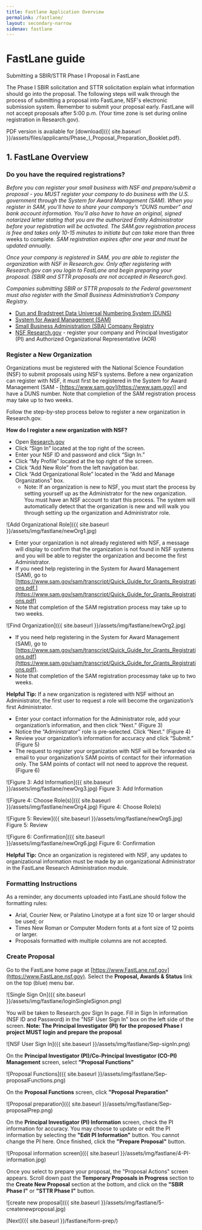 ```yaml
---
title: Fastlane Application Overview
permalink: /fastlane/
layout: secondary-narrow
sidenav: fastlane
---
```

# FastLane guide

Submitting a SBIR/STTR Phase I Proposal in FastLane

The Phase I SBIR solicitation and STTR solicitation explain what information should go into the proposal. The following steps will walk through the process of submitting a proposal into FastLane, NSF's electronic submission system. Remember to submit your proposal early. FastLane will not accept proposals after 5:00 p.m. (Your time zone is set during online registration in Research.gov).

PDF version is available for [download]({{ site.baseurl }}/assets/files/applicants/Phase_I_Proposal_Preparation_Booklet.pdf).

## 1. FastLane Overview

### Do you have the required registrations?

*Before you can register your small business with NSF and prepare/submit a proposal - you MUST register your company to do business with the U.S. government through the System for Award Management (SAM). When you register in SAM, you’ll have to share your company’s “DUNS number” and bank account information. You’ll also have to have an original, signed notarized letter stating that you are the authorized Entity Administrator before your registration will be activated. The SAM.gov registration process is free and takes only 10-15 minutes to initiate but can take* more than three weeks to complete. *SAM registration expires after one year and must be updated annually.*

*Once your company is registered in SAM, you are able to register the organization with NSF in Research.gov. Only after registering with Research.gov can you login to FastLane and begin preparing your proposal. (SBIR and STTR proposals are not accepted in Research.gov).*

*Companies submitting SBIR or STTR proposals to the Federal government must also register with the Small Business Administration’s Company Registry.*

* [Dun and Bradstreet Data Universal Numbering System (DUNS)](https://www.nsf.gov/cgi-bin/good-bye?https://iupdate.dnb.com/iUpdate/viewiUpdateHome.htm)
* [System for Award Management (SAM)](https://www.sam.gov/portal/public/SAM)
* [Small Business Administration (SBA) Company Registry](https://www.sbir.gov/registration)
* [NSF Research.gov](https://www.research.gov/research-portal/appmanager/base/desktop?_nfpb=true&_pageLabel=research_home_page) - register your company and Principal Investigator (PI) and Authorized Organizational Representative (AOR)

### Register a New Organization

Organizations must be registered with the National Science Foundation (NSF) to submit proposals using NSF’s systems. Before a new organization can register with NSF, it must first be registered in the System for Award Management (SAM - [https://www.sam.gov](https://www.sam.gov)]  and have a DUNS number. Note that completion of the SAM registration process may take up to two weeks.

Follow the step-by-step process below to register a new organization in Research.gov.

**How do I register a new organization with NSF?**
* Open [Research.gov](https://www.research.gov/research-portal/appmanager/base/desktop?_nfpb=true&_pageLabel=research_home_page)
* Click “Sign In” located at the top right of the screen.
* Enter your NSF ID and password and click “Sign In.”
* Click “My Profile” located at the top right of the screen.
* Click “Add New Role” from the left navigation bar.
* Click “Add Organizational Role” located in the “Add and Manage Organizations” box. 
    * Note: If an organization is new to NSF, you must start the process by setting yourself up as the Administrator for the new organization. You must have an NSF account to start this process. The system will automatically detect that the organization is new and will walk you through setting up the organization and Administrator role.
    
![Add Organizational Role]({{ site.baseurl }}/assets/img/fastlane/newOrg1.jpg)

* Enter your organization is not already registered with NSF, a message will display to confirm that the organization is not found in NSF systems and you will be able to register the organization and become the first Administrator. 
* If you need help registering in the System for Award Management (SAM), go to [https://www.sam.gov/sam/transcript/Quick_Guide_for_Grants_Registrations.pdf.](https://www.sam.gov/sam/transcript/Quick_Guide_for_Grants_Registrations.pdf) 
* Note that completion of the SAM registration process may take up to two weeks.

![Find Organization]({{ site.baseurl }}/assets/img/fastlane/newOrg2.jpg)

* If you need help registering in the System for Award Management (SAM), go to [https://www.sam.gov/sam/transcript/Quick_Guide_for_Grants_Registrations.pdf](https://www.sam.gov/sam/transcript/Quick_Guide_for_Grants_Registrations.pdf).
* Note that completion of the SAM registration processmay take up to two weeks.



**Helpful Tip:** If a new organization is registered with NSF without an Administrator, the first user to request a role will become the organization’s first Administrator.

* Enter your contact information for the Administrator role, add your organization’s information, and then click “Next.”
(Figure 3)
* Notice the “Administrator” role is pre-selected. Click “Next.” (Figure 4)
* Review your organization’s information for accuracy and click “Submit.” (Figure 5)
* The request to register your organization with NSF will be forwarded via email to your organization’s SAM points of contact for their information only. The SAM points of contact will not need to approve the request. (Figure 6)

![Figure 3: Add Information]({{ site.baseurl }}/assets/img/fastlane/newOrg3.jpg)
Figure 3: Add Information

![Figure 4: Choose Role(s)]({{ site.baseurl }}/assets/img/fastlane/newOrg4.jpg)
Figure 4: Choose Role(s)

![Figure 5: Review]({{ site.baseurl }}/assets/img/fastlane/newOrg5.jpg)
Figure 5: Review

![Figure 6: Confirmation]({{ site.baseurl }}/assets/img/fastlane/newOrg6.jpg)
Figure 6: Confirmation

**Helpful Tip:** Once an organization is registered with NSF, any updates to organizational information must be made by an organizational Administrator in the FastLane
Research Administration module.


### Formatting Instructions

As a reminder, any documents uploaded into FastLane should follow the formatting rules:

- Arial, Courier New, or Palatino Linotype at a font size 10 or larger should be used; or
- Times New Roman or Computer Modern fonts at a font size of 12 points or larger.
- Proposals formatted with multiple columns are not accepted.

### Create Proposal

Go to the FastLane home page at [https://www.FastLane.nsf.gov](https://www.FastLane.nsf.gov).
Select the **Proposal, Awards & Status** link on the top (blue) menu bar.

![Single Sign On]({{ site.baseurl }}/assets/img/fastlane/loginSingleSignon.png)

You will be taken to Research.gov Sign In page. Fill in Sign In information (NSF ID and Password) in the "NSF User Sign In" box on the left side of the screen.
**Note: The Principal Investigator (PI) for the proposed Phase I project MUST login and prepare the proposal**

![NSF User Sign In]({{ site.baseurl }}/assets/img/fastlane/Sep-signIn.png)

On the **Principal Investigator (PI)/Co-Principal Investigator (CO-PI) Management** screen, select **"Proposal Functions"**

![Proposal Functions]({{ site.baseurl }}/assets/img/fastlane/Sep-proposalFunctions.png)

On the **Proposal Functions** screen, click **"Proposal Preparation"**

![Proposal preparation]({{ site.baseurl }}/assets/img/fastlane/Sep-proposalPrep.png)

On the **Principal Investigator (PI) Information** screen, check the PI information for accuracy. You may choose to update or edit the PI information by selecting the **"Edit PI Information"** button. You cannot change the PI here. Once finished, click the **"Prepare Proposal"** button.

![Proposal information screen]({{ site.baseurl }}/assets/img/fastlane/4-PI-information.jpg)

Once you select to prepare your proposal, the "Proposal Actions" screen appears.
Scroll down past the **Temporary Proposals in Progress** section to the **Create New Proposal** section at the bottom, and click on the **"SBIR Phase I"** or **"STTR Phase I"** button.

![create new proposal]({{ site.baseurl }}/assets/img/fastlane/5-createnewproposal.jpg)

[Next]({{ site.baseurl }}/fastlane/form-prep/)
